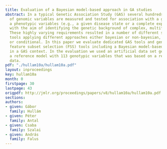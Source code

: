 ```yaml
---
title: Evaluation of a Bayesian model-based approach in GA studies
abstract: In a typical Genetic Association Study (GAS) several hundreds to millions
  of genomic variables are measured and tested for association with a given set of
  a phenotypic variables (e.g., a given disease state or a complete expression profile),
  with the aim of identifying the genetic background of complex, multifactorial diseases.
  These highly varying requirements resulted in a number of different statistical
  tools applying different approaches either bayesian or non-bayesian, model-based
  or conditional. In this paper we evaluate dedicated GAS tools and general purpose
  feature subset selection (FSS) tools including a Bayesian model-based tool \emph{BMLA}
  in a GAS context. In the evaluation we used an artificial data set generated from
  a reference model with 113 genotypic variables that was based on a real-world genotype
  data.
pdf: "./hullam10a/hullam10a.pdf"
layout: inproceedings
key: hullam10a
month: 0
firstpage: 30
lastpage: 43
origpdf: http://jmlr.org/proceedings/papers/v8/hullam10a/hullam10a.pdf
sections: 
authors:
- given: Gábor
  family: Hullám
- given: Péter
  family: Antal
- given: Csaba
  family: Szalai
- given: András
  family: Falus
---
```

